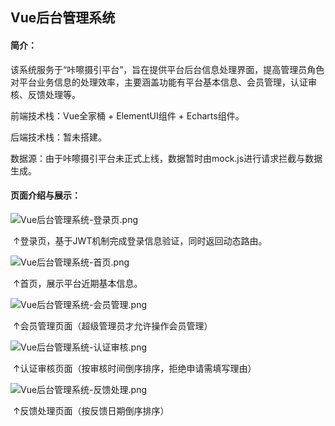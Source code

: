 ## Vue后台管理系统

#### 简介：

该系统服务于“咔嚓摄引平台”，旨在提供平台后台信息处理界面，提高管理员角色对平台业务信息的处理效率，主要涵盖功能有平台基本信息、会员管理，认证审核、反馈处理等。

前端技术栈：Vue全家桶 + ElementUI组件 + Echarts组件。

后端技术栈：暂未搭建。

数据源：由于咔嚓摄引平台未正式上线，数据暂时由mock.js进行请求拦截与数据生成。

#### 页面介绍与展示：

![Vue后台管理系统-登录页.png](https://s2.loli.net/2022/05/18/BuGWbCKXsUIiEhD.png)

​								↑登录页，基于JWT机制完成登录信息验证，同时返回动态路由。

![Vue后台管理系统-首页.png](https://s2.loli.net/2022/05/18/pJqh34KgnU9LZmO.png)

​																↑首页，展示平台近期基本信息。

![Vue后台管理系统-会员管理.png](https://s2.loli.net/2022/05/18/UAuBadOXGExTghI.png)

​														↑会员管理页面（超级管理员才允许操作会员管理）

![Vue后台管理系统-认证审核.png](https://s2.loli.net/2022/05/18/41BrNTWvbzgxaiG.png)

​													↑认证审核页面（按审核时间倒序排序，拒绝申请需填写理由）

![Vue后台管理系统-反馈处理.png](https://s2.loli.net/2022/05/18/mnKjtRNkbDF7TQw.png)

​															↑反馈处理页面（按反馈日期倒序排序）